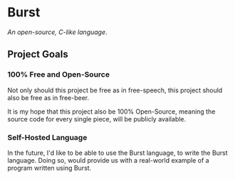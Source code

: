 # Burst
*An open-source, C-like language*.

## Project Goals
### 100% Free and Open-Source
Not only should this project be free as in free-speech, this project should also
be free as in free-beer.

It is my hope that this project also be 100% Open-Source, meaning the source
code for every single piece, will be publicly available.

### Self-Hosted Language
In the future, I'd like to be able to use the Burst language, to write the Burst
language. Doing so, would provide us with a real-world example of a program
written using Burst.